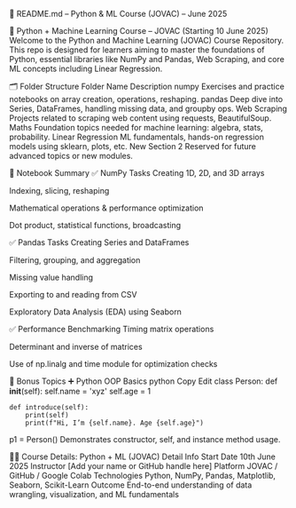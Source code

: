 📘 README.md – Python & ML Course (JOVAC) – June 2025

🚀 Python + Machine Learning Course – JOVAC (Starting 10 June 2025)
Welcome to the Python and Machine Learning (JOVAC) Course Repository. This repo is designed for learners aiming to master the foundations of Python, essential libraries like NumPy and Pandas, Web Scraping, and core ML concepts including Linear Regression.

🗂️ Folder Structure
Folder Name	Description
numpy	Exercises and practice notebooks on array creation, operations, reshaping.
pandas	Deep dive into Series, DataFrames, handling missing data, and groupby ops.
Web Scraping	Projects related to scraping web content using requests, BeautifulSoup.
Maths	Foundation topics needed for machine learning: algebra, stats, probability.
Linear Regression	ML fundamentals, hands-on regression models using sklearn, plots, etc.
New Section 2	Reserved for future advanced topics or new modules.

📖 Notebook Summary
✅ NumPy Tasks
Creating 1D, 2D, and 3D arrays

Indexing, slicing, reshaping

Mathematical operations & performance optimization

Dot product, statistical functions, broadcasting

✅ Pandas Tasks
Creating Series and DataFrames

Filtering, grouping, and aggregation

Missing value handling

Exporting to and reading from CSV

Exploratory Data Analysis (EDA) using Seaborn

✅ Performance Benchmarking
Timing matrix operations

Determinant and inverse of matrices

Use of np.linalg and time module for optimization checks

🧠 Bonus Topics
➕ Python OOP Basics
python
Copy
Edit
class Person:
    def __init__(self):
        self.name = 'xyz'
        self.age = 1

    def introduce(self):
        print(self)
        print(f"Hi, I’m {self.name}. Age {self.age}")
p1 = Person()
Demonstrates constructor, self, and instance method usage.

🧑‍💻 Course Details: Python + ML (JOVAC)
Detail	Info
Start Date	10th June 2025
Instructor	[Add your name or GitHub handle here]
Platform	JOVAC / GitHub / Google Colab
Technologies	Python, NumPy, Pandas, Matplotlib, Seaborn, Scikit-Learn
Outcome	End-to-end understanding of data wrangling, visualization, and ML fundamentals

